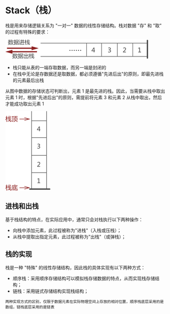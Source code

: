 # Stack（栈）

栈是用来存储逻辑关系为 "一对一" 数据的线性存储结构。栈对数据 "存" 和 "取" 的过程有特殊的要求：

![stack](../../assets/stack.gif)

- 栈只能从表的一端存取数据，而另一端是封闭的
- 在栈中无论是存数据还是取数据，都必须遵循"先进后出"的原则，即最先进栈的元素最后出栈

从图中数据的存储状态可判断出，元素 1 是最先进的栈。因此，当需要从栈中取出元素 1 时，根据"先进后出"的原则，需提前将元素 3 和元素 2 从栈中取出，然后才能成功取出元素 1

![stack1](../../assets/stack1.gif)

## 进栈和出栈

基于栈结构的特点，在实际应用中，通常只会对栈执行以下两种操作：

- 向栈中添加元素，此过程被称为"进栈"（入栈或压栈）；
- 从栈中提取出指定元素，此过程被称为"出栈"（或弹栈）；

## 栈的实现

栈是一种 "特殊" 的线性存储结构，因此栈的具体实现有以下两种方式：

- 顺序栈：采用顺序存储结构可以模拟栈存储数据的特点，从而实现栈存储结构；
- 链栈：采用链式存储结构实现栈结构；

```
两种实现方式的区别，仅限于数据元素在实际物理空间上存放的相对位置，顺序栈底层采用的是数组，链栈底层采用的是链表
```
